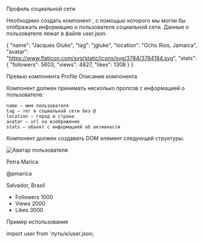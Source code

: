 Профиль социальной сети

Необходимо создать компонент <Profile>, с помощью которого мы могли бы
отображать информацию о пользователе социальной сети. Данные о пользователе
лежат в файле user.json.

{ "name": "Jacques Gluke", "tag": "jgluke", "location": "Ocho Rios, Jamaica",
"avatar": "https://www.flaticon.com/svg/static/icons/svg/3784/3784184.svg",
"stats": { "followers": 5603, "views": 4827, "likes": 1308 } }

Превью компонента Profile Описание компонента

Компонент должен принимать несколько пропсов с информацией о пользователе:

    name — имя пользователя
    tag — тег в социальной сети без @
    location — город и страна
    avatar — url на изображение
    stats — объект с информацией об активности

Компонент должен создавать DOM элемент следующей структуры.

<div class="profile">
  <div class="description">
    <img
      src="https://www.flaticon.com/svg/static/icons/svg/3135/3135715.svg"
      alt="Аватар пользователя"
      class="avatar"
    />
    <p class="name">Petra Marica</p>
    <p class="tag">@pmarica</p>
    <p class="location">Salvador, Brasil</p>
  </div>

  <ul class="stats">
    <li>
      <span class="label">Followers</span>
      <span class="quantity">1000</span>
    </li>
    <li>
      <span class="label">Views</span>
      <span class="quantity">2000</span>
    </li>
    <li>
      <span class="label">Likes</span>
      <span class="quantity">3000</span>
    </li>
  </ul>
</div>

Пример использования

import user from 'путь/к/user.json;

<Profile
  name={user.name}
  tag={user.tag}
  location={user.location}
  avatar={user.avatar}
  stats={user.stats}
/>
